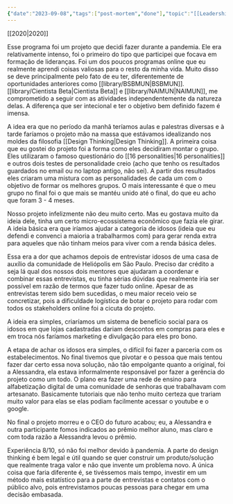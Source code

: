 ```yaml
---
{"date":"2023-09-08","tags":["post-mortem","done"],"topic":"[[Leadership]]","publish":true,"PassFrontmatter":true}
---
```


[[2020\|2020]]

Esse programa foi um projeto que decidi fazer durante a pandemia. Ele era relativamente intenso, foi o primeiro do tipo que participei que focava em formação de lideranças. Foi um dos poucos programas online que eu realmente aprendi coisas valiosas para o resto da minha vida. Muito disso se deve principalmente pelo fato de eu ter, diferentemente de oportunidades anteriores como [[library/BSBMUN\|BSBMUN]]. [[library/Cientista Beta\|Cientista Beta]] e [[library/NAIMUN\|NAIMUN]], me comprometido a seguir com as atividades independentemente da natureza delas. A diferença que ser intecional e ter o objetivo bem definido fazem é imensa. 

A idea era que no período da manhã teríamos aulas e palestras diversas e à tarde faríamos o projeto mão na massa que estávamos idealizando nos moldes da filosofia [[Design Thinking\|Design Thinking]]. A primeira coisa que eu gostei do projeto foi a forma como eles decidiram montar o grupo. Eles utilizaram o famoso questionário do [[16 personalities\|16 personalities]] e outros dois testes de personalidade creio (acho que tenho os resultados guardados no email ou no laptop antigo, não sei). A partir dos resultados eles criaram uma mistura com as personalidades de cada um com o objetivo de formar os melhores grupos. O mais interessante é que o meu grupo no final foi o que mais se mantéu unido até o final, do que eu acho que foram 3 - 4 meses. 

Nosso projeto infelizmente não deu muito certo. Mas eu gostava muito da ideia dele, tinha um certo micro-ecossistema econômico que fazia ele girar. A ideia básica era que iríamos ajudar a categoria de idosos (ideia que eu defendi e convenci a maioria a trabalharmos com) para gerar renda extra para aqueles que não tinham meios para viver com a renda básica deles. 

Essa era a dor que achamos depois de entrevistar idosos de uma casa de auxílio da comunidade de Heliópolis em São Paulo. Preciso dar crédito a seja lá qual dos nossos dois mentores que ajudaram a coordenar e combinar essas entrevistas, eu tinha sérias dúvidas que realmente iria ser possível em razão de termos que fazer tudo online. Apesar de as entrevistas terem sido bem sucedidas, o meu maior receio veio se concretizar, pois a dificuldade logística de botar o projeto para rodar com todos os stakeholders online foi a cicuta do projeto. 

A ideia era simples, criaríamos um sistema de benefício social para os idosos em que lojas cadastradas dariam descontos em compras para eles e em troca nós faríamos marketing e divulgação para eles pro bono. 

A etapa de achar os idosos era simples, o difícil foi fazer a parceria com os estabelecimentos. No final tivemos que pivotar e o pessoa que mais tentou fazer dar certo essa nova solução, não tão empolgante quanto a original, foi a Alessandra, ela estava informalmente responsável por fazer a gerência do projeto como um todo. O plano era fazer uma rede de ensino para alfabetização digital de uma comunidade de senhoras que trabalhavam com artesanato. Basicamente tutoriais que não tenho muito certeza que trariam muito valor para elas se elas podiam facilmente acessar o youtube e o google.

No final o projeto morreu e o CEO do futuro acabou; eu, a Alessandra e outra participante fomos indicados ao prêmio melhor aluno, mas claro e com toda razão a Alessandra levou o prêmio. 

Experiência 8/10, só não foi melhor devido à pandemia. A parte do design thinking é bem legal e útil quando se quer construir um produto/solução que realmente traga valor e não que invente um problema novo. A única coisa que faria diferente é, se tivéssemos mais tempo, investir em um método mais estatístico para a parte de entrevistas e contatos com o público alvo, pois entrevistamos poucas pessoas para chegar em uma decisão embasada. 